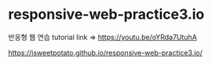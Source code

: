 # responsive-web-practice3.io
반응형 웹 연습
tutorial link => https://youtu.be/oYRda7UtuhA

https://jsweetpotato.github.io/responsive-web-practice3.io/
